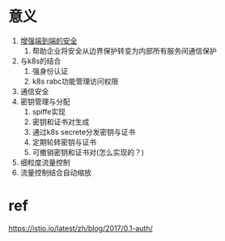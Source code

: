 # 意义

1. [增强端到端的安全](https://istio.io/latest/zh/blog/2017/0.1-auth/)
   1. 帮助企业将安全从边界保护转变为内部所有服务间通信保护
2. 与k8s的结合
   1. 强身份认证
   2. k8s rabc功能管理访问权限
3. 通信安全
4. 密钥管理与分配
   1. spiffe实现
   2. 密钥和证书对生成
   3. 通过k8s secrete分发密钥与证书
   4. 定期轮转密钥与证书
   5. 可撤销密钥和证书对(怎么实现的？)
5. 细粒度流量控制
6. 流量控制结合自动缩放



# ref

https://istio.io/latest/zh/blog/2017/0.1-auth/